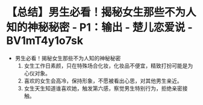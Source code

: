 # 【总结】男生必看！揭秘女生那些不为人知的神秘秘密 - P1：输出 - 楚儿恋爱说 - BV1mT4y1o7sk

-   男生必看！揭秘女生那些不为人知的神秘秘密
    1.  女生工作日素颜，只在特殊场合化妆，化妆品不便宜，精致打扮可能是为心仪对象。
    2.  喜欢的女生会高冷，保持形象，不愿被看出心思，对其他男生亲近。
    3.  女生天生知道谁喜欢她，触发第六感，察觉男生特别行为，拒绝亲密接触。